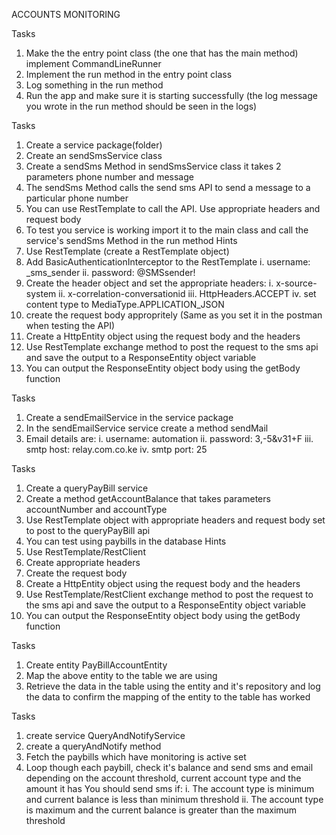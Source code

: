 ACCOUNTS MONITORING




Tasks
1. Make the the entry point class (the one that has the main method) implement CommandLineRunner
2. Implement the run method in the entry point class
3. Log something in the run method
4. Run the app and make sure it is starting successfully (the log message you wrote in the run method should be seen in the logs)







Tasks 
1. Create a service package(folder)
2. Create an sendSmsService class
3. Create a sendSms Method in sendSmsService class it takes 2 parameters phone number and message
4. The sendSms Method calls the send sms API to send a message to a particular phone number
5. You can use RestTemplate to call the API. Use appropriate headers and request body
6. To test you service is working import it to the main class and call the service's sendSms Method in the run method
Hints 
1. Use RestTemplate (create a RestTemplate object)
2. Add BasicAuthenticationInterceptor to the RestTemplate
	i. username: _sms_sender
	ii. password: @SMSsender!
3. Create the header object and set the appropriate headers:
	i. x-source-system
	ii. x-correlation-conversationid
	iii. HttpHeaders.ACCEPT
	iv. set content type to MediaType.APPLICATION_JSON
4. create the request body appropritely (Same as you set it in the postman when testing the API)
5. Create a HttpEntity<String> object using the request body and the headers
6. Use RestTemplate exchange method to post the request to the sms api and save the output to a ResponseEntity<String> object variable
7. You can output the ResponseEntity<String> object body using the getBody function








Tasks
1. Create a sendEmailService in the service package
2. In the sendEmailService service create a method sendMail
3. Email details are:
	i. username: automation
	ii. password: 3,-5&v31+F
	iii. smtp host: relay.com.co.ke
	iv. smtp port: 25







Tasks
1. Create a queryPayBill service
2. Create a method getAccountBalance that takes parameters accountNumber and accountType
3. Use RestTemplate object with appropriate headers and request body set to post to the queryPayBill api 
4. You can test using paybills in the database
 Hints
1. Use RestTemplate/RestClient
2. Create appropriate headers
3. Create the request body
4. Create a HttpEntity<String> object using the request body and the headers
5. Use RestTemplate/RestClient exchange method to post the request to the sms api and save the output to a ResponseEntity<String> object variable
6. You can output the ResponseEntity<String> object body using the getBody function






Tasks
1. Create entity PayBillAccountEntity
2. Map the above entity to the table we are using
3. Retrieve the data in the table using the entity and it's repository and log the data to confirm the mapping of the entity to the table has worked




Tasks
1. create service QueryAndNotifyService
2. create a queryAndNotify method
3. Fetch the paybills which have monitoring is active set
4. Loop though each paybill, check it's balance and send sms and email depending on the account threshold, current account type and the amount it has
   You should send sms if:
   i. The account type is minimum and current balance is less than minimum threshold
   ii. The account type is maximum and the current balance is greater than the maximum threshold

